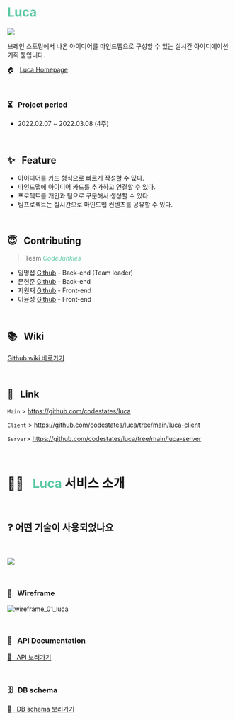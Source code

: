 # <span style="color:rgba(92, 201, 165)">Luca</span>

![](https://images.velog.io/images/portis082/post/7a37c12f-7979-43a4-b68b-99e6dd30a30f/Luca_logo.jpg)

브레인 스토밍에서 나온 아이디어를 마인드맵으로 구성할 수 있는 실시간 아이디에이션 기획 툴입니다.

🏠 &nbsp; <a href="https://luca.solutions/">Luca Homepage</a>

&nbsp;

### ⏳ &nbsp; Project period

- 2022.02.07 ~ 2022.03.08 (4주)

<br />

## ✨ &nbsp; Feature

- 아이디어를 카드 형식으로 빠르게 작성할 수 있다.
- 마인드맵에 아이디어 카드를 추가하고 연결할 수 있다.
- 프로젝트를 개인과 팀으로 구분해서 생성할 수 있다.
- 팀프로젝트는 실시간으로 마인드맵 컨텐츠를 공유할 수 있다.

<br />

## 😇 &nbsp; Contributing

> Team <span style="color:rgba(92, 201, 165)">_CodeJunkies_</span>

- 임명섭 <a href="https://github.com/portis082">Github</a> - Back-end (Team leader)
- 문현준 <a href="https://github.com/QuatoHub">Github</a> - Back-end
- 지원재 <a href="https://github.com/WonjaeJi0801">Github</a> - Front-end
- 이윤성 <a href="https://github.com/flowervillagearp">Github</a> - Front-end

<br />

## 📚 &nbsp; Wiki

<a href="https://github.com/codestates/luca/wiki">Github wiki 바로가기</a>

<br />

## 🔗 &nbsp; Link

`Main` > <a href="https://github.com/codestates/shelp">https://github.com/codestates/luca</a>

`Client` > <a href="https://github.com/codestates/shelp/tree/main/shelp-client">https://github.com/codestates/luca/tree/main/luca-client</a>

`Server`> <a href="https://github.com/codestates/shelp/tree/main/shelp-server">https://github.com/codestates/luca/tree/main/luca-server</a>

<br />

# 🙋🏻 &nbsp; <span style="color:rgba(92, 201, 165)">Luca</span> 서비스 소개

<br />

## ❓ 어떤 기술이 사용되었나요

&nbsp;

![](https://images.velog.io/images/quato/post/35534804-1669-401a-8f3c-558800322996/%E1%84%89%E1%85%B3%E1%84%8F%E1%85%B3%E1%84%85%E1%85%B5%E1%86%AB%E1%84%89%E1%85%A3%E1%86%BA%202022-03-02%20%E1%84%8B%E1%85%A9%E1%84%8C%E1%85%A5%E1%86%AB%2011.42.23.png)

<br />

### 📐 &nbsp; Wireframe

![wireframe_01_luca](https://user-images.githubusercontent.com/86043065/153421399-57648b2d-924b-44b4-aff4-15dee64c5053.jpg)

<br />

### 📂 &nbsp; API Documentation

<a href="https://app.swaggerhub.com/apis-docs/portis082/luca/1.0.0">🍎 &nbsp; API 보러가기</a>

<br />

### 🗄 &nbsp; DB schema

<a href="https://dbdiagram.io/d/62034df385022f4ee56086d1">🍑 &nbsp; DB schema 보러가기</a>
